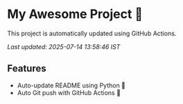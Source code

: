 # My Awesome Project 🚀

This project is automatically updated using GitHub Actions.

_Last updated: 2025-07-14 13:58:46 IST_

## Features
- Auto-update README using Python 🐍
- Auto Git push with GitHub Actions 🤖
